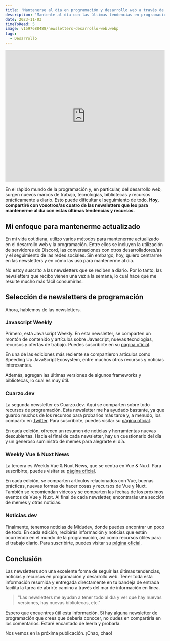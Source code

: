 ```yaml
---
title: 'Mantenerse al día en programación y desarrollo web a través de newsletters'
description: 'Mantente al día con las últimas tendencias en programación y desarrollo web con estas newsletters. Descubre nuevas tecnologías, recursos y ofertas laborales.'
date: 2023-11-03
timeToRead: 5
image: v1597688488/newsletters-desarrollo-web.webp
tags:
  - Desarrollo
---
```


<iframe width="100%" height="415" src="https://www.youtube.com/embed/tWaGXZC7z50" title="tWaGXZC7z50" frameborder="0" allow="accelerometer; autoplay; clipboard-write; encrypted-media; gyroscope; picture-in-picture; web-share" allowfullscreen loading="lazy"></iframe>

En el rápido mundo de la programación y, en particular, del desarrollo web, surgen nuevos marcos de trabajo, tecnologías, bibliotecas y recursos prácticamente a diario. Esto puede dificultar el seguimiento de todo. **Hoy, compartiré con vosotros/as cuatro de las newsletters que leo para mantenerme al día con estas últimas tendencias y recursos.**

## Mi enfoque para mantenerme actualizado

En mi vida cotidiana, utilizo varios métodos para mantenerme actualizado en el desarrollo web y la programación. Entre ellos se incluyen la utilización de servidores de Discord, las conversaciones con otros desarrolladores/as y el seguimiento de las redes sociales. Sin embargo, hoy, quiero centrarme en las newsletters y en cómo las uso para mantenerme al día.

No estoy suscrito a las newsletters que se reciben a diario. Por lo tanto, las newsletters que recibo vienen una vez a la semana, lo cual hace que me resulte mucho más fácil consumirlas.

<custom-image src="/images/newsletters/mirando-newsletters.webp" alt="pablo sirera leyendo la newsletter de javascript weekly">
</custom-image>

## Selección de newsletters de programación

Ahora, hablemos de las newsletters.

### Javascript Weekly

Primero, está Javascript Weekly. En esta newsletter, se comparten un montón de contenido y artículos sobre Javascript, nuevas tecnologías, recursos y ofertas de trabajo. Puedes suscribirte en su [página oficial](https://javascriptweekly.com/?ref=pablosirera.com).

<custom-image src="/images/newsletters/javascript-weekly.webp" alt="página oficial de javascript weekly">
</custom-image>

En una de las ediciones más reciente se compartieron artículos como Speeding Up JavaScript Ecosystem, entre muchos otros recursos y noticias interesantes.

Además, agregan las últimas versiones de algunos frameworks y bibliotecas, lo cual es muy útil.

### Cuarzo.dev

La segunda newsletter es Cuarzo.dev. Aquí se comparten sobre todo recursos de programación. Esta newsletter me ha ayudado bastante, ya que guardo muchos de los recursos para probarlos más tarde y, a menudo, los comparto en [Twitter](https://twitter.com/pablosirera). Para suscribirte, puedes visitar su [página oficial](https://newsletter.cuarzo.dev/?ref=pablosirera.com).

<custom-image src="/images/newsletters/cuarzo-dev.webp" alt="página oficial de cuarzo.dev">
</custom-image>

En cada edición, ofrecen un resumen de noticias y herramientas nuevas descubiertas. Hacia el final de cada newsletter, hay un cuestionario del día y un generoso suministro de memes para alegrarte el día.

### Weekly Vue & Nuxt News

La tercera es Weekly Vue & Nuxt News, que se centra en Vue & Nuxt. Para suscribirte, puedes visitar su [página oficial](https://weekly-vue.news/?ref=pablosirera.com).

<custom-image src="/images/newsletters/weekly-vue-&-nuxt-news.webp" alt="página oficial de weekly vue & nuxt news">
</custom-image>

En cada edición, se comparten artículos relacionados con Vue, buenas prácticas, nuevas formas de hacer cosas y recursos de Vue y Nuxt. También se recomiendan videos y se comparten las fechas de los próximos eventos de Vue y Nuxt. Al final de cada newsletter, encontrarás una sección de memes y otras noticias.

### Noticias.dev

Finalmente, tenemos noticias de Midudev, donde puedes encontrar un poco de todo. En cada edición, recibirás información y noticias que están ocurriendo en el mundo de la programación, así como recursos útiles para el trabajo diario. Para suscribirte, puedes visitar su [página oficial](https://www.noticias.dev/?ref=pablosirera.com).

<custom-image src="/images/newsletters/noticias-dev.webp" alt="página oficial de noticias.dev">
</custom-image>

## Conclusión

Las newsletters son una excelente forma de seguir las últimas tendencias, noticias y recursos en programación y desarrollo web. Tener toda esta información resumida y entregada directamente en tu bandeja de entrada facilita la tarea de abrirte camino a través del mar de información en línea.

> "Las newsletters me ayudan a tener todo al día y ver que hay nuevas versiones, hay nuevas bibliotecas, etc."

Espero que encuentres útil esta información. Si hay alguna newsletter de programación que crees que debería conocer, no dudes en compartirla en los comentarios. Estaré encantado de leerla y probarla.

Nos vemos en la próxima publicación. ¡Chao, chao!
